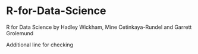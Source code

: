 # R-for-Data-Science
R for Data Science by Hadley Wickham, Mine Cetinkaya-Rundel and Garrett Grolemund

Additional line for checking
